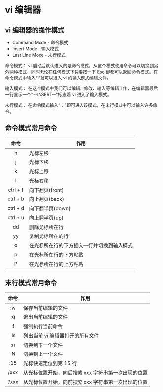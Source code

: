 # vi 编辑器

## vi 编辑器的操作模式

- Command Mode - 命令模式
- Insert Mode - 输入模式
- Last Line Mode - 末行模式

命令模式：
vi 启动后默认进入的是命令模式，从这个模式使用命令可以切换到另外两种模式，同时无论在任何模式下只要按一下 Esc 键都可以返回命令模式。在命令模式中输入“i”就可以进入 vi 的输入模式编辑文件。

输入模式：
在这个模式中我们可以编辑、修改、输入等编辑工作，在编辑器最后一行显示一个“--INSERT--”标志着 vi 进入了输入模式。

末行模式：
在命令模式输入“：”即可进入该模式，在末行模式中可以输入许多命令。

## 命令模式常用命令

|   命令   | 作用                                       |
| :------: | ------------------------------------------ |
|    h     | 光标左移                                   |
|    j     | 光标下移                                   |
|    k     | 光标上移                                   |
|    l     | 光标右移                                   |
| ctrl + f | 向下翻页(front)                            |
| ctrl + b | 向上翻页(back)                             |
| ctrl + d | 向下翻半页(down)                           |
| ctrl + u | 向上翻半页(up)                             |
|    dd    | 删除光标所在行                             |
|    yy    | 复制光标所在的行                           |
|    o     | 在光标所在行的下方插入一行并切换到输入模式 |
|    p     | 在光标所在行的下方粘贴                     |
|    P     | 在光标所在行的上方粘贴                     |

## 末行模式常用命令

| 命令 | 作用                                                |
| :--: | --------------------------------------------------- |
|  :w  | 保存当前编辑的文件                                  |
|  :q  | 退出当前编辑的文件                                  |
|  :!  | 强制执行当前命令                                    |
| :ls  | 列出当前 vi 编辑器打开的所有文件                    |
|  :n  | 切换到下一个文件                                    |
|  :N  | 切换到上一个文件                                    |
| :15  | 光标快速定位到第 15 行                              |
| /xxx | 从光标位置开始，向后搜索 xxx 字符串第一次出现的位置 |
| ?xxx | 从光标位置开始，向前搜索 xxx 字符串第一次出现的位置 |
